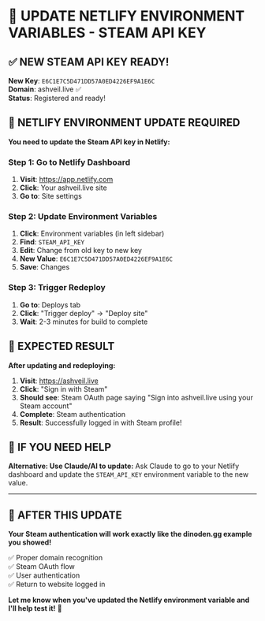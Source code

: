 # 🚀 UPDATE NETLIFY ENVIRONMENT VARIABLES - STEAM API KEY

## ✅ NEW STEAM API KEY READY!

**New Key**: `E6C1E7C5D471DD57A0ED4226EF9A1E6C`  
**Domain**: ashveil.live ✅  
**Status**: Registered and ready!  

## 🔧 NETLIFY ENVIRONMENT UPDATE REQUIRED

**You need to update the Steam API key in Netlify:**

### Step 1: Go to Netlify Dashboard
1. **Visit**: https://app.netlify.com
2. **Click**: Your ashveil.live site
3. **Go to**: Site settings

### Step 2: Update Environment Variables
1. **Click**: Environment variables (in left sidebar)
2. **Find**: `STEAM_API_KEY` 
3. **Edit**: Change from old key to new key
4. **New Value**: `E6C1E7C5D471DD57A0ED4226EF9A1E6C`
5. **Save**: Changes

### Step 3: Trigger Redeploy
1. **Go to**: Deploys tab
2. **Click**: "Trigger deploy" → "Deploy site"
3. **Wait**: 2-3 minutes for build to complete

## 🎯 EXPECTED RESULT

**After updating and redeploying:**
1. **Visit**: https://ashveil.live
2. **Click**: "Sign in with Steam" 
3. **Should see**: Steam OAuth page saying "Sign into ashveil.live using your Steam account"
4. **Complete**: Steam authentication
5. **Result**: Successfully logged in with Steam profile!

## 🔄 IF YOU NEED HELP

**Alternative: Use Claude/AI to update:**
Ask Claude to go to your Netlify dashboard and update the `STEAM_API_KEY` environment variable to the new value.

---

## 🎉 AFTER THIS UPDATE

**Your Steam authentication will work exactly like the dinoden.gg example you showed!**

✅ Proper domain recognition  
✅ Steam OAuth flow  
✅ User authentication  
✅ Return to website logged in  

**Let me know when you've updated the Netlify environment variable and I'll help test it!** 🚀